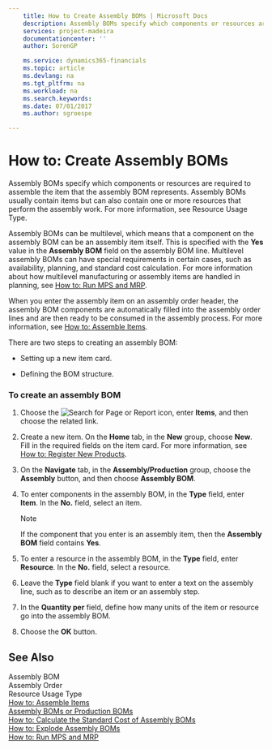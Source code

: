 ```yaml
---
    title: How to Create Assembly BOMs | Microsoft Docs
    description: Assembly BOMs specify which components or resources are required to assemble the item that the assembly BOM represents. Assembly BOMs usually contain items but can also contain one or more resources that perform the assembly work. For more information, see Resource Usage Type.
    services: project-madeira
    documentationcenter: ''
    author: SorenGP

    ms.service: dynamics365-financials
    ms.topic: article
    ms.devlang: na
    ms.tgt_pltfrm: na
    ms.workload: na
    ms.search.keywords:
    ms.date: 07/01/2017
    ms.author: sgroespe

---
```

# How to: Create Assembly BOMs
Assembly BOMs specify which components or resources are required to assemble the item that the assembly BOM represents. Assembly BOMs usually contain items but can also contain one or more resources that perform the assembly work. For more information, see Resource Usage Type.  
  
 Assembly BOMs can be multilevel, which means that a component on the assembly BOM can be an assembly item itself. This is specified with the **Yes** value in the **Assembly BOM** field on the assembly BOM line. Multilevel assembly BOMs can have special requirements in certain cases, such as availability, planning, and standard cost calculation. For more information about how multilevel manufacturing or assembly items are handled in planning, see [How to: Run MPS and MRP](../how-to-calculate-the-standard-cost-of-assembly-boms.md).  
  
 When you enter the assembly item on an assembly order header, the assembly BOM components are automatically filled into the assembly order lines and are then ready to be consumed in the assembly process. For more information, see [How to: Assemble Items](../how-to-assemble-items.md).  
  
 There are two steps to creating an assembly BOM:  
  
-   Setting up a new item card.  
  
-   Defining the BOM structure.  
  
### To create an assembly BOM  
  
1.  Choose the ![Search for Page or Report](media/ui-search/search_small.png "Search for Page or Report icon") icon, enter **Items**, and then choose the related link.  
  
2.  Create a new item. On the **Home** tab, in the **New** group, choose **New**. Fill in the required fields on the item card. For more information, see [How to: Register New Products](../how-to-register-new-products.md).  
  
3.  On the **Navigate** tab, in the **Assembly/Production** group, choose the **Assembly** button, and then choose **Assembly BOM**.  
  
4.  To enter components in the assembly BOM, in the **Type** field, enter **Item**. In the **No.** field, select an item.  
  
    > [!NOTE]  
    >  If the component that you enter is an assembly item, then the **Assembly BOM** field contains **Yes**.  
  
5.  To enter a resource in the assembly BOM, in the **Type** field, enter **Resource**. In  the **No.** field, select a resource.  
  
6.  Leave the **Type** field blank if you want to enter a text on the assembly line, such as to describe an item or an assembly step.  
  
7.  In the **Quantity per** field, define how many units of the item or resource go into the assembly BOM.  
  
8.  Choose the **OK** button.  
  
## See Also  
 Assembly BOM   
 Assembly Order   
 Resource Usage Type   
 [How to: Assemble Items](../how-to-assemble-items.md)   
 [Assembly BOMs or Production BOMs](../assembly-boms-or-production-boms.md)   
 [How to: Calculate the Standard Cost of Assembly BOMs](../how-to-calculate-the-standard-cost-of-assembly-boms.md)   
 [How to: Explode Assembly BOMs](../how-to-explode-assembly-boms.md)   
 [How to: Run MPS and MRP](../how-to-run-mps-and-mrp.md)